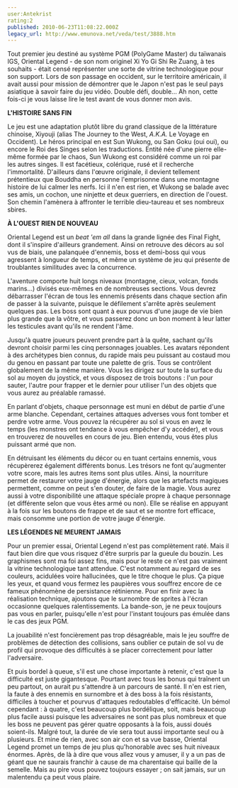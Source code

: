 ```yaml
---
user:Antekrist
rating:2
published: 2010-06-23T11:08:22.000Z
legacy_url: http://www.emunova.net/veda/test/3888.htm
---
```

Tout premier jeu destiné au système PGM (PolyGame Master) du taïwanais IGS, Oriental Legend - de son nom originel Xi Yo Gi Shi Re Zuang, à tes souhaits - était censé représenter une sorte de vitrine technologique pour son support. Lors de son passage en occident, sur le territoire américain, il avait aussi pour mission de démontrer que le Japon n'est pas le seul pays asiatique à savoir faire du jeu vidéo. Double défi, double... Ah non, cette fois-ci je vous laisse lire le test avant de vous donner mon avis.  

  

**L'HISTOIRE SANS FIN**  

Le jeu est une adaptation plutôt libre du grand classique de la littérature chinoise, Xiyouji (alias The Journey to the West, _A.K.A._ Le Voyage en Occident). Le héros principal en est Sun Wukong, ou San Goku (oui oui), ou encore le Roi des Singes selon les traductions. Entité née d'une pierre elle-même formée par le chaos, Sun Wukong est considéré comme un roi par les autres singes. Il est facétieux, colérique, rusé et il recherche l'immortalité. D'ailleurs dans l'œuvre originale, il devient tellement prétentieux que Bouddha en personne l'emprisonne dans une montagne histoire de lui calmer les nerfs. Ici il n'en est rien, et Wukong se balade avec ses amis, un cochon, une ninjette et deux guerriers, en direction de l'ouest. Son chemin l'amènera à affronter le terrible dieu-taureau et ses nombreux sbires.  

  

**À L'OUEST RIEN DE NOUVEAU**  

Oriental Legend est un _beat 'em all_ dans la grande lignée des Final Fight, dont il s'inspire d'ailleurs grandement. Ainsi on retrouve des décors au sol vus de biais, une palanquée d'ennemis, boss et demi-boss qui vous agressent à longueur de temps, et même un système de jeu qui présente de troublantes similitudes avec la concurrence.  

L'aventure comporte huit longs niveaux (montagne, cieux, volcan, fonds marins...) divisés eux-mêmes en de nombreuses sections. Vous devrez débarrasser l'écran de tous les ennemis présents dans chaque section afin de passer à la suivante, puisque le défilement s'arrête après seulement quelques pas. Les boss sont quant à eux pourvus d'une jauge de vie bien plus grande que la vôtre, et vous passerez donc un bon moment à leur latter les testicules avant qu'ils ne rendent l'âme.  

Jusqu'à quatre joueurs peuvent prendre part à la quête, sachant qu'ils devront choisir parmi les cinq personnages jouables. Les avatars répondent à des archétypes bien connus, du rapide mais peu puissant au costaud mou du genou en passant par toute une palette de gris. Tous se contrôlent globalement de la même manière. Vous les dirigez sur toute la surface du sol au moyen du joystick, et vous disposez de trois boutons : l'un pour sauter, l'autre pour frapper et le dernier pour utiliser l'un des objets que vous aurez au préalable ramassé.  

En parlant d'objets, chaque personnage est muni en début de partie d'une arme blanche. Cependant, certaines attaques adverses vous font tomber et perdre votre arme. Vous pouvez la récupérer au sol si vous en avez le temps (les monstres ont tendance à vous empêcher d'y accéder), et vous en trouverez de nouvelles en cours de jeu. Bien entendu, vous êtes plus puissant armé que non.  

En détruisant les éléments du décor ou en tuant certains ennemis, vous récupèrerez également différents bonus. Les trésors ne font qu'augmenter votre score, mais les autres items sont plus utiles. Ainsi, la nourriture permet de restaurer votre jauge d'énergie, alors que les artefacts magiques permettent, comme on peut s'en douter, de faire de la magie. Vous aurez aussi à votre disponibilité une attaque spéciale propre à chaque personnage (et différente selon que vous êtes armé ou non). Elle se réalise en appuyant à la fois sur les boutons de frappe et de saut et se montre fort efficace, mais consomme une portion de votre jauge d'énergie.  

  

**LES LÉGENDES NE MEURENT JAMAIS**  

Pour un premier essai, Oriental Legend n'est pas complètement raté. Mais il faut bien dire que vous risquez d'être surpris par la gueule du bouzin. Les graphismes sont ma foi assez fins, mais pour le reste ce n'est pas vraiment la vitrine technologique tant attendue. C'est notamment au regard de ses couleurs, acidulées voire hallucinées, que le titre choque le plus. Ça pique les yeux, et quand vous fermez les paupières vous souffrez encore de ce fameux phénomène de persistance rétinienne. Pour en finir avec la réalisation technique, ajoutons que le surnombre de sprites à l'écran occasionne quelques ralentissements. La bande-son, je ne peux toujours pas vous en parler, puisqu'elle n'est pour l'instant toujours pas émulée dans le cas des jeux PGM.  

La jouabilité n'est foncièrement pas trop désagréable, mais le jeu souffre de problèmes de détection des collisions, sans oublier ce putain de sol vu de profil qui provoque des difficultés à se placer correctement pour latter l'adversaire.   

Et puis bordel à queue, s'il est une chose importante à retenir, c'est que la difficulté est juste gigantesque. Pourtant avec tous les bonus qui traînent un peu partout, on aurait pu s'attendre à un parcours de santé. Il n'en est rien, la faute à des ennemis en surnombre et à des boss à la fois résistants, difficiles à toucher et pourvus d'attaques redoutables d'efficacité. Un bémol cependant : à quatre, c'est beaucoup plus bordélique, soit, mais beaucoup plus facile aussi puisque les adversaires ne sont pas plus nombreux et que les boss ne peuvent pas gérer quatre opposants à la fois, aussi doués soient-ils. Malgré tout, la durée de vie sera tout aussi importante seul ou à plusieurs. Et mine de rien, avec son air con et sa vue basse, Oriental Legend promet un temps de jeu plus qu'honorable avec ses huit niveaux énormes. Après, de là à dire que vous allez vous y amuser, il y a un pas de géant que ne saurais franchir à cause de ma charentaise qui baille de la semelle. Mais au pire vous pouvez toujours essayer ; on sait jamais, sur un malentendu ça peut vous plaire.